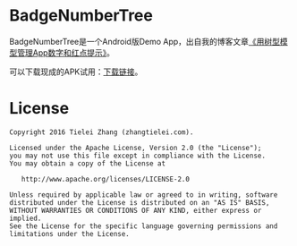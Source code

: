 # BadgeNumberTree

BadgeNumberTree是一个Android版Demo App，出自我的博客文章[《用树型模型管理App数字和红点提示》](http://zhangtielei.com/posts/blog-badge-number-tree.html)。

可以下载现成的APK试用：[下载链接](http://pan.baidu.com/s/1hspYLve)。

License
=======

    Copyright 2016 Tielei Zhang (zhangtielei.com).

    Licensed under the Apache License, Version 2.0 (the "License");
    you may not use this file except in compliance with the License.
    You may obtain a copy of the License at

       http://www.apache.org/licenses/LICENSE-2.0

    Unless required by applicable law or agreed to in writing, software
    distributed under the License is distributed on an "AS IS" BASIS,
    WITHOUT WARRANTIES OR CONDITIONS OF ANY KIND, either express or implied.
    See the License for the specific language governing permissions and
    limitations under the License.